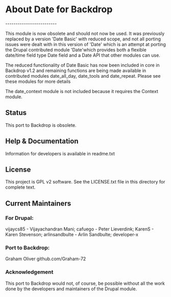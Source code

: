 <h1>About Date for Backdrop</h1>
-------------------------

This module is now obsolete and should not now be used. It was previously replaced by a version 'Date Basic' with reduced scope, and not all porting issues were dealt with in this version of 'Date' which is an attempt at porting  the Drupal contributed module 'Date'which provides both a flexible date/time field type Date field and a Date API that other modules can use. 

The reduced functionality of Date Basic has now been included in core in Backdrop v1.2 and remaining functions are being made available in contributed modules date_all_day, date_tools and date_repeat. Please see these modules for more details

The date_context module is not included because it requires the Context module.

<h2>Status</h2>
This port to Backdrop is obsolete.


<h2>Help & Documentation</h2>

Information for developers is available in readme.txt



<h2>License</h2>

This project is GPL v2 software. See the LICENSE.txt file in this directory for complete text.
    
    
<h2>Current Maintainers</h2>

<h3>For Drupal:</h3>

vijaycs85 - Vijayachandran Mani;  cafuego - Peter Lieverdink;  KarenS - Karen Stevenson;  arlinsandbulte - Arlin Sandbulte;  developer-x


<h3>Port to Backdrop:</h3>
Graham Oliver github.com/Graham-72

<h3>Acknowledgement</h3>

This port to Backdrop would not, of course, be possible without all the work done by the developers and maintainers of the Drupal module.
